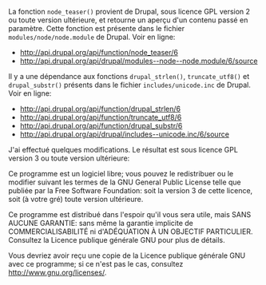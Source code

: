 La fonction `node_teaser()` provient de Drupal, sous licence GPL version 2 ou toute version ultérieure, et retourne un aperçu d'un contenu passé en paramètre. Cette fonction est présente dans le fichier `modules/node/node.module` de Drupal. Voir en ligne:

- <http://api.drupal.org/api/function/node_teaser/6>
- <http://api.drupal.org/api/drupal/modules--node--node.module/6/source>

Il y a une dépendance aux fonctions `drupal_strlen()`, `truncate_utf8()` et `drupal_substr()` présents dans le fichier `includes/unicode.inc` de Drupal. Voir en ligne:

- <http://api.drupal.org/api/function/drupal_strlen/6>
- <http://api.drupal.org/api/function/truncate_utf8/6>
- <http://api.drupal.org/api/function/drupal_substr/6>
- <http://api.drupal.org/api/drupal/includes--unicode.inc/6/source>

J'ai effectué quelques modifications. Le résultat est sous licence GPL version 3 ou toute version ultérieure:

Ce programme est un logiciel libre; vous pouvez le redistribuer ou le
modifier suivant les termes de la GNU General Public License telle que
publiée par la Free Software Foundation: soit la version 3 de cette
licence, soit (à votre gré) toute version ultérieure.

Ce programme est distribué dans l'espoir qu'il vous sera utile, mais SANS
AUCUNE GARANTIE: sans même la garantie implicite de COMMERCIALISABILITÉ
ni d'ADÉQUATION À UN OBJECTIF PARTICULIER. Consultez la Licence publique
générale GNU pour plus de détails.

Vous devriez avoir reçu une copie de la Licence publique générale GNU avec
ce programme; si ce n'est pas le cas, consultez
<http://www.gnu.org/licenses/>.
